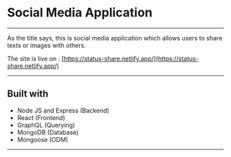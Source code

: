 # Social Media Application

---

As the title says, this is social media application which allows users to share texts or images with others.

The site is live on : [https://status-share.netlify.app/](https://status-share.netlify.app/)

---

## Built with

- Node JS and Express (Backend)
- React (Frontend)
- GraphQL (Querying)
- MongoDB (Database)
- Mongoose (ODM)

---
